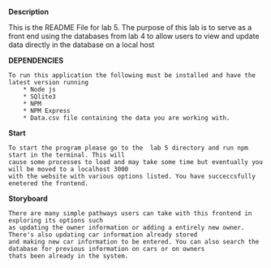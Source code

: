 **Description**

This is the README File for lab 5. The purpose of this lab is to
serve as a front end using the databases from lab 4 to allow users to view and update data directly in the database on a local host

**DEPENDENCIES**

    To run this application the following must be installed and have the latest version running
        * Node js
        * SQlite3
        * NPM
        * NPM Express
        * Data.csv file containing the data you are working with.

**Start**

    To start the program please go to the  lab 5 directory and run npm start in the terminal. This will
    cause some processes to load and may take some time but eventually you will be moved to a localhost 3000
    with the website with various options listed. You have succeccsfully enetered the frontend.

**Storyboard** 

    There are many simple pathways users can take with this frontend in exploring its options such
    as updating the owner information or adding a entirely new owner. There's also updating car information already stored
    and making new car information to be entered. You can also search the database for previous information on cars or on owners
    thats been already in the system.